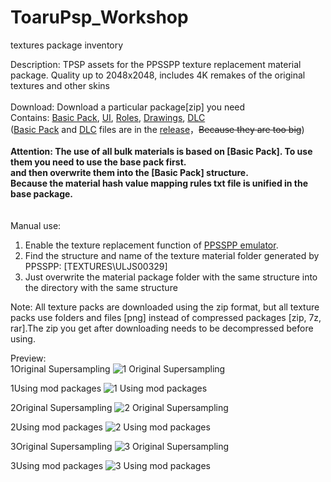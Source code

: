 # ToaruPsp_Workshop
textures package inventory  

Description: TPSP assets for the PPSSPP texture replacement material package. Quality up to 2048x2048, includes 4K remakes of the original textures and other skins  
<br/>
Download: Download a particular package[zip] you need
<br/>
Contains: [Basic Pack](https://github.com/MNDIA/Tpsp_Workshop/releases/tag/Basic_Pack), [UI](https://github.com/MNDIA/Tpsp_Workshop/tree/main/UI), [Roles](https://github.com/MNDIA/Tpsp_Workshop/tree/main/Roles), [Drawings](https://github.com/MNDIA/Tpsp_Workshop/tree/main/Drawings), [DLC](https://github.com/MNDIA/Tpsp_Workshop/releases/tag/DLC)  
([Basic Pack](https://github.com/MNDIA/Tpsp_Workshop/releases/tag/Basic_Pack) and [DLC](https://github.com/MNDIA/Tpsp_Workshop/releases/tag/DLC) files are in the [release](https://github.com/MNDIA/Tpsp_Workshop/releases)，~~Because they are too big~~)  
<br/>
**Attention: The use of all bulk materials is based on [Basic Pack]. To use them you need to use the base pack first.  
and then overwrite them into the [Basic Pack] structure.  
Because the material hash value mapping rules txt file is unified in the base package.**  
<br/>
<br/>
Manual use:
1. Enable the texture replacement function of [PPSSPP emulator](https://www.ppsspp.org/).
2. Find the structure and name of the texture material folder generated by PPSSPP: [TEXTURES\ULJS00329]
3. Just overwrite the material package folder with the same structure into the directory with the same structure  

Note: All texture packs are downloaded using the zip format, but all texture packs use folders and files [png] instead of compressed packages [zip, 7z, rar].The zip you get after downloading needs to be decompressed before using.
  
Preview:  
1Original Supersampling
![1 Original Supersampling](https://user-images.githubusercontent.com/74826767/221359309-7a73c53f-82b0-4835-91f9-ba482182b16c.png)


1Using mod packages
![1 Using mod packages](https://user-images.githubusercontent.com/74826767/221359317-3127a48f-9ba6-4843-8875-5676ae761af2.png)


2Original Supersampling
![2 Original Supersampling](https://user-images.githubusercontent.com/74826767/221359326-3665375a-b0fc-477c-ba50-ffae09f28a05.png)


2Using mod packages
![2 Using mod packages](https://user-images.githubusercontent.com/74826767/221359330-28b91505-714b-4c4a-b557-e7ef7d1f4288.png)


3Original Supersampling
![3 Original Supersampling](https://user-images.githubusercontent.com/74826767/221359333-4f61142a-a34e-484b-beb4-9054c081f18a.png)


3Using mod packages
![3 Using mod packages](https://user-images.githubusercontent.com/74826767/221359337-f7189b72-c4ef-4d63-8874-3778c8ea09fd.png)
